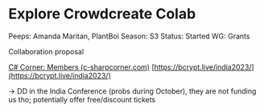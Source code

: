 # Explore Crowdcreate Colab

Peeps: Amanda Maritan, PlantBoi
Season: S3
Status: Started
WG: Grants

Collaboration proposal 

[C# Corner: Members (c-sharpcorner.com)](https://www.c-sharpcorner.com/members/) [https://bcrypt.live/india2023/](https://bcrypt.live/india2023/)

→ DD in the India Conference (probs during October), they are not funding us tho; potentially offer free/discount tickets